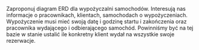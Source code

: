 Zaproponuj diagram ERD dla wypożyczalni samochodów. Interesują nas informacje o
pracownikach, klientach, samochodach o wypożyczeniach. Wypożyczenie musi mieć swoją datę i
godzinę startu i zakończenia oraz pracownika wydającego i odbierającego samochód.
Powinniśmy być na tej bazie w stanie ustalić ile konkretny klient wydał na wszystkie swoje
rezerwacje.